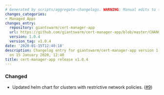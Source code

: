 ```yaml
---
# Generated by scripts/aggregate-changelogs. WARNING: Manual edits to this files will be overwritten.
changes_categories:
- Managed Apps
changes_entry:
  repository: giantswarm/cert-manager-app
  url: https://github.com/giantswarm/cert-manager-app/blob/master/CHANGELOG.md#104-2020-01-15
  version: 1.0.4
  version_tag: v1.0.4
date: '2020-01-15T12:40:18'
description: Changelog entry for giantswarm/cert-manager-app version 1.0.4, published
  on 15 January 2020, 12:40
title: cert-manager-app release v1.0.4
---
```


### Changed
- Updated helm chart for clusters with restrictive network policies. ([#9](https://github.com/giantswarm/cert-manager-app/pull/9))
